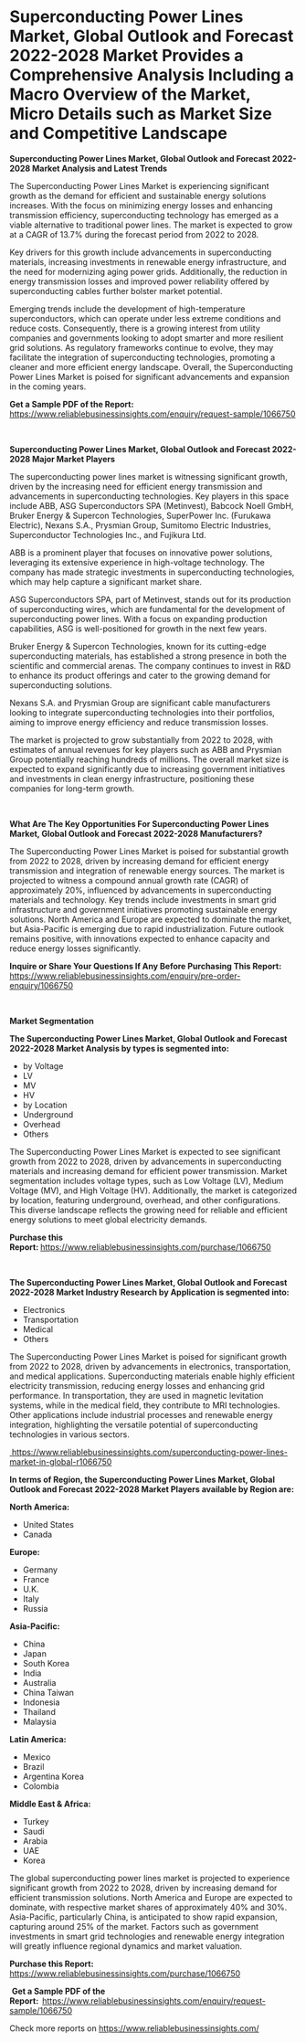 <p><h1>Superconducting Power Lines Market, Global Outlook and Forecast 2022-2028 Market Provides a Comprehensive Analysis Including a Macro Overview of the Market, Micro Details such as Market Size and Competitive Landscape</h1></p><p><strong>Superconducting Power Lines Market, Global Outlook and Forecast 2022-2028 Market Analysis and Latest Trends</strong></p>
<p><p>The Superconducting Power Lines Market is experiencing significant growth as the demand for efficient and sustainable energy solutions increases. With the focus on minimizing energy losses and enhancing transmission efficiency, superconducting technology has emerged as a viable alternative to traditional power lines. The market is expected to grow at a CAGR of 13.7% during the forecast period from 2022 to 2028. </p><p>Key drivers for this growth include advancements in superconducting materials, increasing investments in renewable energy infrastructure, and the need for modernizing aging power grids. Additionally, the reduction in energy transmission losses and improved power reliability offered by superconducting cables further bolster market potential. </p><p>Emerging trends include the development of high-temperature superconductors, which can operate under less extreme conditions and reduce costs. Consequently, there is a growing interest from utility companies and governments looking to adopt smarter and more resilient grid solutions. As regulatory frameworks continue to evolve, they may facilitate the integration of superconducting technologies, promoting a cleaner and more efficient energy landscape. Overall, the Superconducting Power Lines Market is poised for significant advancements and expansion in the coming years.</p></p>
<p><strong>Get a Sample PDF of the Report:&nbsp;</strong> <a href="https://www.reliablebusinessinsights.com/enquiry/request-sample/1066750?utm_campaign=3325&utm_medium=2&utm_source=Github&utm_content=ia&utm_term=21032025&utm_id=superconducting-power-lines-market-global-outlook-and-forecast-2022-2028">https://www.reliablebusinessinsights.com/enquiry/request-sample/1066750</a></p>
<p>&nbsp;</p>
<p><strong>Superconducting Power Lines Market, Global Outlook and Forecast 2022-2028 Major Market Players</strong></p>
<p><p>The superconducting power lines market is witnessing significant growth, driven by the increasing need for efficient energy transmission and advancements in superconducting technologies. Key players in this space include ABB, ASG Superconductors SPA (Metinvest), Babcock Noell GmbH, Bruker Energy & Supercon Technologies, SuperPower Inc. (Furukawa Electric), Nexans S.A., Prysmian Group, Sumitomo Electric Industries, Superconductor Technologies Inc., and Fujikura Ltd.</p><p>ABB is a prominent player that focuses on innovative power solutions, leveraging its extensive experience in high-voltage technology. The company has made strategic investments in superconducting technologies, which may help capture a significant market share.</p><p>ASG Superconductors SPA, part of Metinvest, stands out for its production of superconducting wires, which are fundamental for the development of superconducting power lines. With a focus on expanding production capabilities, ASG is well-positioned for growth in the next few years.</p><p>Bruker Energy & Supercon Technologies, known for its cutting-edge superconducting materials, has established a strong presence in both the scientific and commercial arenas. The company continues to invest in R&D to enhance its product offerings and cater to the growing demand for superconducting solutions.</p><p>Nexans S.A. and Prysmian Group are significant cable manufacturers looking to integrate superconducting technologies into their portfolios, aiming to improve energy efficiency and reduce transmission losses.</p><p>The market is projected to grow substantially from 2022 to 2028, with estimates of annual revenues for key players such as ABB and Prysmian Group potentially reaching hundreds of millions. The overall market size is expected to expand significantly due to increasing government initiatives and investments in clean energy infrastructure, positioning these companies for long-term growth.</p></p>
<p>&nbsp;</p>
<p><strong>What Are The Key Opportunities For Superconducting Power Lines Market, Global Outlook and Forecast 2022-2028 Manufacturers?</strong></p>
<p><p>The Superconducting Power Lines Market is poised for substantial growth from 2022 to 2028, driven by increasing demand for efficient energy transmission and integration of renewable energy sources. The market is projected to witness a compound annual growth rate (CAGR) of approximately 20%, influenced by advancements in superconducting materials and technology. Key trends include investments in smart grid infrastructure and government initiatives promoting sustainable energy solutions. North America and Europe are expected to dominate the market, but Asia-Pacific is emerging due to rapid industrialization. Future outlook remains positive, with innovations expected to enhance capacity and reduce energy losses significantly.</p></p>
<p><strong>Inquire or Share Your Questions If Any Before Purchasing This Report:</strong> <a href="https://www.reliablebusinessinsights.com/enquiry/pre-order-enquiry/1066750?utm_campaign=3325&utm_medium=2&utm_source=Github&utm_content=ia&utm_term=21032025&utm_id=superconducting-power-lines-market-global-outlook-and-forecast-2022-2028">https://www.reliablebusinessinsights.com/enquiry/pre-order-enquiry/1066750</a></p>
<p>&nbsp;</p>
<p><strong>Market Segmentation</strong></p>
<p><strong>The Superconducting Power Lines Market, Global Outlook and Forecast 2022-2028 Market Analysis by types is segmented into:</strong></p>
<p><ul><li>by Voltage</li><li>LV</li><li>MV</li><li>HV</li><li>by Location</li><li>Underground</li><li>Overhead</li><li>Others</li></ul></p>
<p><p>The Superconducting Power Lines Market is expected to see significant growth from 2022 to 2028, driven by advancements in superconducting materials and increasing demand for efficient power transmission. Market segmentation includes voltage types, such as Low Voltage (LV), Medium Voltage (MV), and High Voltage (HV). Additionally, the market is categorized by location, featuring underground, overhead, and other configurations. This diverse landscape reflects the growing need for reliable and efficient energy solutions to meet global electricity demands.</p></p>
<p><strong>Purchase this Report:&nbsp;</strong><a href="https://www.reliablebusinessinsights.com/purchase/1066750?utm_campaign=3325&utm_medium=2&utm_source=Github&utm_content=ia&utm_term=21032025&utm_id=superconducting-power-lines-market-global-outlook-and-forecast-2022-2028">https://www.reliablebusinessinsights.com/purchase/1066750</a></p>
<p>&nbsp;</p>
<p><strong>The Superconducting Power Lines Market, Global Outlook and Forecast 2022-2028 Market Industry Research by Application is segmented into:</strong></p>
<p><ul><li>Electronics</li><li>Transportation</li><li>Medical</li><li>Others</li></ul></p>
<p><p>The Superconducting Power Lines Market is poised for significant growth from 2022 to 2028, driven by advancements in electronics, transportation, and medical applications. Superconducting materials enable highly efficient electricity transmission, reducing energy losses and enhancing grid performance. In transportation, they are used in magnetic levitation systems, while in the medical field, they contribute to MRI technologies. Other applications include industrial processes and renewable energy integration, highlighting the versatile potential of superconducting technologies in various sectors.</p></p>
<p><a href="https://www.reliablebusinessinsights.com/superconducting-power-lines-market-in-global-r1066750?utm_campaign=3325&utm_medium=2&utm_source=Github&utm_content=ia&utm_term=21032025&utm_id=superconducting-power-lines-market-global-outlook-and-forecast-2022-2028">&nbsp;https://www.reliablebusinessinsights.com/superconducting-power-lines-market-in-global-r1066750</a></p>
<p><strong>In terms of Region, the Superconducting Power Lines Market, Global Outlook and Forecast 2022-2028 Market Players available by Region are:</strong></p>
<p>
    <p> <strong> North America: </strong>
        <ul>
            <li>United States</li>
            <li>Canada</li>
        </ul>
        </p> 
    <p> <strong> Europe: </strong>
        <ul>
            <li>Germany</li>
            <li>France</li>
            <li>U.K.</li>
            <li>Italy</li>
            <li>Russia</li>
        </ul>
        </p> 
    <p> <strong> Asia-Pacific: </strong>
        <ul>
            <li>China</li>
            <li>Japan</li>
            <li>South Korea</li>
            <li>India</li>
            <li>Australia</li>
            <li>China Taiwan</li>
            <li>Indonesia</li>
            <li>Thailand</li>
            <li>Malaysia</li>
        </ul>
        </p> 
    <p> <strong> Latin America: </strong>
        <ul>
            <li>Mexico</li>
            <li>Brazil</li>
            <li>Argentina Korea</li>
            <li>Colombia</li>
        </ul>
        </p> 
    <p> <strong> Middle East & Africa: </strong>
        <ul>
            <li>Turkey</li>
            <li>Saudi</li>
            <li>Arabia</li>
            <li>UAE</li>
            <li>Korea</li>
        </ul>
    </p>
    </p>
<p><p>The global superconducting power lines market is projected to experience significant growth from 2022 to 2028, driven by increasing demand for efficient transmission solutions. North America and Europe are expected to dominate, with respective market shares of approximately 40% and 30%. Asia-Pacific, particularly China, is anticipated to show rapid expansion, capturing around 25% of the market. Factors such as government investments in smart grid technologies and renewable energy integration will greatly influence regional dynamics and market valuation.</p></p>
<p><strong>Purchase this Report: </strong><a href="https://www.reliablebusinessinsights.com/purchase/1066750?utm_campaign=3325&utm_medium=2&utm_source=Github&utm_content=ia&utm_term=21032025&utm_id=superconducting-power-lines-market-global-outlook-and-forecast-2022-2028">https://www.reliablebusinessinsights.com/purchase/1066750</a></p>
<p>&nbsp;<strong>Get a Sample PDF of the Report:&nbsp;&nbsp;</strong><a href="https://www.reliablebusinessinsights.com/enquiry/request-sample/1066750?utm_campaign=3325&utm_medium=2&utm_source=Github&utm_content=ia&utm_term=21032025&utm_id=superconducting-power-lines-market-global-outlook-and-forecast-2022-2028">https://www.reliablebusinessinsights.com/enquiry/request-sample/1066750</a></p>
<p><strong></strong></p>
<p>Check more reports on <a href="https://www.reliablebusinessinsights.com/?utm_campaign=3325&utm_medium=2&utm_source=Github&utm_content=ia&utm_term=21032025&utm_id=superconducting-power-lines-market-global-outlook-and-forecast-2022-2028">https://www.reliablebusinessinsights.com/</a></p>